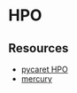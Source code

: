 # HPO

## Resources

- [pycaret HPO](https://medium.com/distributed-computing-with-ray/bayesian-hyperparameter-optimization-with-tune-sklearn-in-pycaret-a33b1592662f)
- [mercury](https://mljar.com/blog/data-drift-detection-python/)